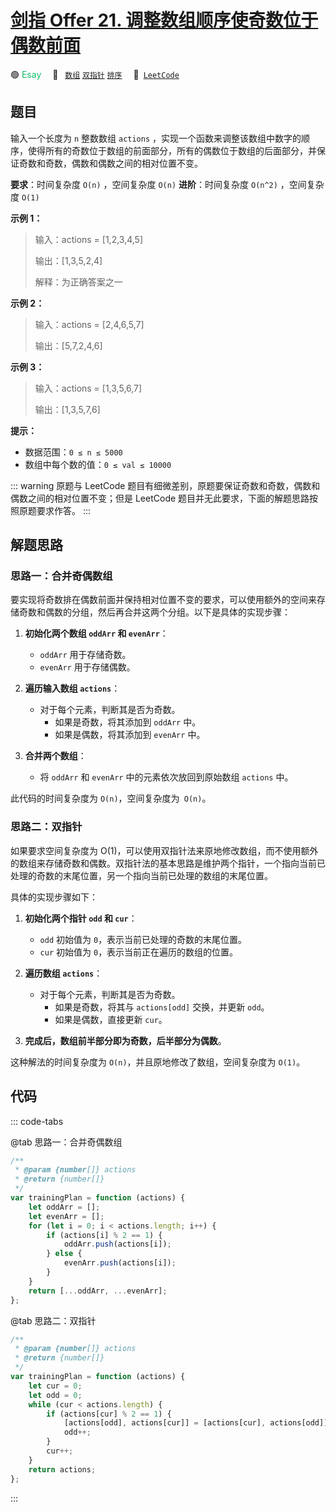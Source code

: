 # [剑指 Offer 21. 调整数组顺序使奇数位于偶数前面](https://leetcode.cn/problems/diao-zheng-shu-zu-shun-xu-shi-qi-shu-wei-yu-ou-shu-qian-mian-lcof/)

🟢 <font color=#15bd66>Esay</font>&emsp; 🔖&ensp; [`数组`](/leetcode/outline/tag/array.md) [`双指针`](/leetcode/outline/tag/two-pointers.md) [`排序`](/leetcode/outline/tag/sorting.md)&emsp; 🔗&ensp;[`LeetCode`](https://leetcode.cn/problems/diao-zheng-shu-zu-shun-xu-shi-qi-shu-wei-yu-ou-shu-qian-mian-lcof/)

## 题目

输入一个长度为 `n` 整数数组 `actions` ，实现一个函数来调整该数组中数字的顺序，使得所有的奇数位于数组的前面部分，所有的偶数位于数组的后面部分，并保证奇数和奇数，偶数和偶数之间的相对位置不变。

**要求**：时间复杂度 `O(n)` ，空间复杂度 `O(n)`
**进阶**：时间复杂度 `O(n^2)` ，空间复杂度 `O(1)`

**示例 1：**

> 输入：actions = [1,2,3,4,5]
>
> 输出：[1,3,5,2,4]
>
> 解释：为正确答案之一

**示例 2：**

> 输入：actions = [2,4,6,5,7]
>
> 输出：[5,7,2,4,6]

**示例 3：**

> 输入：actions = [1,3,5,6,7]
>
> 输出：[1,3,5,7,6]

**提示：**

- 数据范围：`0 ≤ n ≤ 5000`
- 数组中每个数的值：`0 ≤ val ≤ 10000`

::: warning
原题与 LeetCode 题目有细微差别，原题要保证奇数和奇数，偶数和偶数之间的相对位置不变；但是 LeetCode 题目并无此要求，下面的解题思路按照原题要求作答。
:::

## 解题思路

### 思路一：合并奇偶数组

要实现将奇数排在偶数前面并保持相对位置不变的要求，可以使用额外的空间来存储奇数和偶数的分组，然后再合并这两个分组。以下是具体的实现步骤：

1. **初始化两个数组 `oddArr` 和 `evenArr`**：

   - `oddArr` 用于存储奇数。
   - `evenArr` 用于存储偶数。

2. **遍历输入数组 `actions`**：

   - 对于每个元素，判断其是否为奇数。
     - 如果是奇数，将其添加到 `oddArr` 中。
     - 如果是偶数，将其添加到 `evenArr` 中。

3. **合并两个数组**：
   - 将 `oddArr` 和 `evenArr` 中的元素依次放回到原始数组 `actions` 中。

此代码的时间复杂度为 `O(n)`，空间复杂度为` O(n)`。

### 思路二：双指针

如果要求空间复杂度为 O(1)，可以使用双指针法来原地修改数组，而不使用额外的数组来存储奇数和偶数。双指针法的基本思路是维护两个指针，一个指向当前已处理的奇数的末尾位置，另一个指向当前已处理的数组的末尾位置。

具体的实现步骤如下：

1. **初始化两个指针 `odd` 和 `cur`**：

   - `odd` 初始值为 `0`，表示当前已处理的奇数的末尾位置。
   - `cur` 初始值为 `0`，表示当前正在遍历的数组的位置。

2. **遍历数组 `actions`**：

   - 对于每个元素，判断其是否为奇数。
     - 如果是奇数，将其与 `actions[odd]` 交换，并更新 `odd`。
     - 如果是偶数，直接更新 `cur`。

3. **完成后，数组前半部分即为奇数，后半部分为偶数**。

这种解法的时间复杂度为 `O(n)`，并且原地修改了数组，空间复杂度为 `O(1)`。

## 代码

::: code-tabs

@tab 思路一：合并奇偶数组

```javascript
/**
 * @param {number[]} actions
 * @return {number[]}
 */
var trainingPlan = function (actions) {
	let oddArr = [];
	let evenArr = [];
	for (let i = 0; i < actions.length; i++) {
		if (actions[i] % 2 == 1) {
			oddArr.push(actions[i]);
		} else {
			evenArr.push(actions[i]);
		}
	}
	return [...oddArr, ...evenArr];
};
```

@tab 思路二：双指针

```javascript
/**
 * @param {number[]} actions
 * @return {number[]}
 */
var trainingPlan = function (actions) {
	let cur = 0;
	let odd = 0;
	while (cur < actions.length) {
		if (actions[cur] % 2 == 1) {
			[actions[odd], actions[cur]] = [actions[cur], actions[odd]];
			odd++;
		}
		cur++;
	}
	return actions;
};
```

:::
